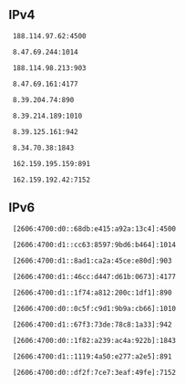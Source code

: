 ## IPv4
```
 188.114.97.62:4500
```
```
 8.47.69.244:1014
```
```
 188.114.98.213:903
```
```
 8.47.69.161:4177
```
```
 8.39.204.74:890
```
```
 8.39.214.189:1010
```
```
 8.39.125.161:942
```
```
 8.34.70.38:1843
```
```
 162.159.195.159:891
```
```
 162.159.192.42:7152
```

## IPv6
```
 [2606:4700:d0::68db:e415:a92a:13c4]:4500
```
```
 [2606:4700:d1::cc63:8597:9bd6:b464]:1014
```
```
 [2606:4700:d1::8ad1:ca2a:45ce:e80d]:903
```
```
 [2606:4700:d1::46cc:d447:d61b:0673]:4177
```
```
 [2606:4700:d1::1f74:a812:200c:1df1]:890
```
```
 [2606:4700:d0::0c5f:c9d1:9b9a:cb66]:1010
```
```
 [2606:4700:d1::67f3:73de:78c8:1a33]:942
```
```
 [2606:4700:d0::1f82:a239:ac4a:922b]:1843
```
```
 [2606:4700:d1::1119:4a50:e277:a2e5]:891
```
```
 [2606:4700:d0::df2f:7ce7:3eaf:49fe]:7152
```
